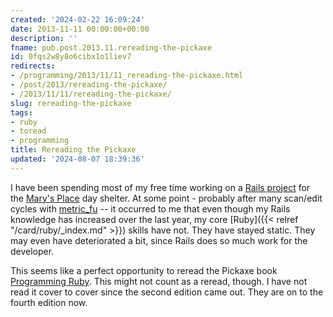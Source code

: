 ```yaml
---
created: '2024-02-22 16:09:24'
date: 2013-11-11 00:00:00+00:00
description: ''
fname: pub.post.2013.11.rereading-the-pickaxe
id: 0fqs2w8y8o6cibx1o1liev7
redirects:
- /programming/2013/11/11_rereading-the-pickaxe.html
- /post/2013/rereading-the-pickaxe/
- /2013/11/11/rereading-the-pickaxe/
slug: rereading-the-pickaxe
tags:
- ruby
- toread
- programming
title: Rereading the Pickaxe
updated: '2024-08-07 18:39:36'
---
```


I have been spending most of my free time working on a [Rails project](https://github.com/brianwisti/marysplace-rails) for the [Mary's Place](http://www.marysplaceseattle.org/) day shelter. At some point - probably after many scan/edit cycles with [metric_fu](https://github.com/metricfu/metric_fu) -- it occurred to me that even though my Rails knowledge has increased over the last year, my core [Ruby]({{< relref "/card/ruby/_index.md" >}}) skills have not. They have stayed static. They may even have deteriorated a bit, since Rails does so much work for the developer.

This seems like a perfect opportunity to reread the Pickaxe book [Programming Ruby](http://pragprog.com/book/ruby4/programming-ruby-1-9-2-0). This might not count as a reread, though. I have not read it cover to cover since the second edition came out. They are on to the fourth edition now.